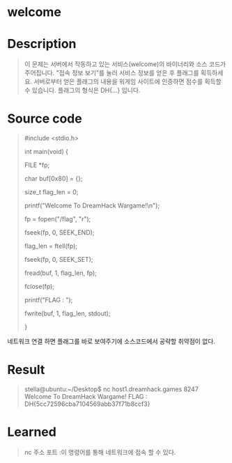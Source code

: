 welcome
===

# Description

> 이 문제는 서버에서 작동하고 있는 서비스(welcome)의 바이너리와 소스 코드가 주어집니다.
> "접속 정보 보기"를 눌러 서비스 정보를 얻은 후 플래그를 획득하세요.
> 서버로부터 얻은 플래그의 내용을 워게임 사이트에 인증하면 점수를 획득할 수 있습니다.
> 플래그의 형식은 DH{…} 입니다.

# Source code

> \#include <stdio.h>
>
> 
>
> int main(void) {
>
>   
>
>   FILE *fp;
>
>   char buf[0x80] = {};
>
>   size_t flag_len = 0;
>
> 
>
>   printf("Welcome To DreamHack Wargame!\n");
>
> 
>
>   fp = fopen("/flag", "r");
>
>   fseek(fp, 0, SEEK_END);
>
>   flag_len = ftell(fp);
>
>   fseek(fp, 0, SEEK_SET);
>
>   fread(buf, 1, flag_len, fp);
>
>   fclose(fp);
>
> 
>
>   printf("FLAG : ");
>
> 
>
>   fwrite(buf, 1, flag_len, stdout);
>
> }

네트워크 연결 하면 플래그를 바로 보여주기에 소스코드에서 공략할 취약점이 없다.

# Result

> stella@ubuntu:~/Desktop$ nc host1.dreamhack.games 8247
> Welcome To DreamHack Wargame!
> FLAG : DH{5cc72596cba7104569abb37f71b8ccf3}

# Learned

>  nc 주소 포트 :이 명령어를 통해 네트워크에 접속 할 수 있다.